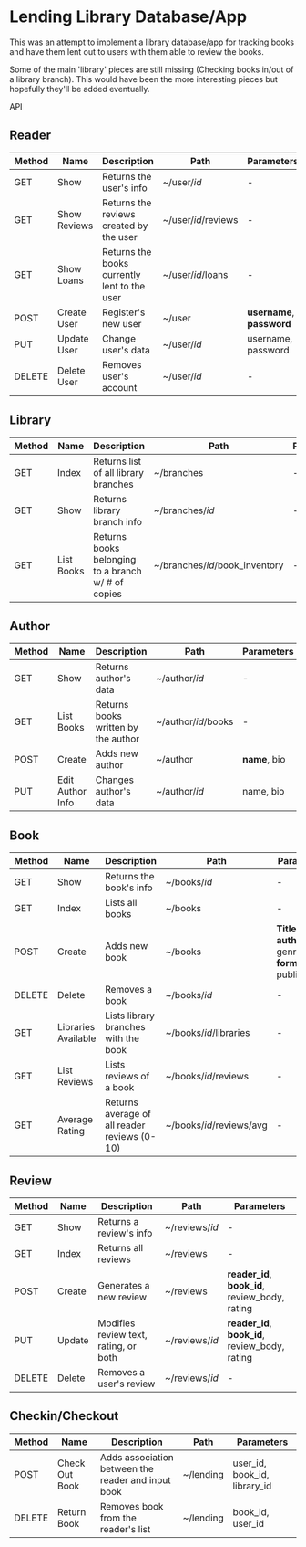 # Lending Library Database/App

This was an attempt to implement a library database/app for tracking books and have them lent out to users with them able to review the books.

Some of the main 'library' pieces are still missing (Checking books in/out of a library branch). This would have been the more interesting pieces but hopefully they'll be added eventually.

API

## Reader

| Method | Name         | Description                                  | Path                | Parameters                 |
| ------ | ------------ | -------------------------------------------- | ------------------- | -------------------------- |
| GET    | Show         | Returns the user's info                      | ~/user/_id_         | -                          |
| GET    | Show Reviews | Returns the reviews created by the user      | ~/user/_id_/reviews | -                          |
| GET    | Show Loans   | Returns the books currently lent to the user | ~/user/_id_/loans   | -                          |
| POST   | Create User  | Register's new user                          | ~/user              | **username**, **password** |
| PUT    | Update User  | Change user's data                           | ~/user/_id_         | username, password         |
| DELETE | Delete User  | Removes user's account                       | ~/user/_id_         | -                          |

## Library

| Method | Name       | Description                                        | Path                           | Parameters |
| ------ | ---------- | -------------------------------------------------- | ------------------------------ | ---------- |
| GET    | Index      | Returns list of all library branches               | ~/branches                     | -          |
| GET    | Show       | Returns library branch info                        | ~/branches/_id_                | -          |
| GET    | List Books | Returns books belonging to a branch w/ # of copies | ~/branches/_id_/book_inventory | -          |

## Author

| Method | Name             | Description                         | Path                | Parameters    |
| ------ | ---------------- | ----------------------------------- | ------------------- | ------------- |
| GET    | Show             | Returns author's data               | ~/author/_id_       | -             |
| GET    | List Books       | Returns books written by the author | ~/author/_id_/books | -             |
| POST   | Create           | Adds new author                     | ~/author            | **name**, bio |
| PUT    | Edit Author Info | Changes author's data               | ~/author/_id_       | name, bio     |

## Book

| Method | Name                | Description                                  | Path                     | Parameters                                                |
| ------ | ------------------- | -------------------------------------------- | ------------------------ | --------------------------------------------------------- |
| GET    | Show                | Returns the book's info                      | ~/books/_id_             | -                                                         |
| GET    | Index               | Lists all books                              | ~/books                  | -                                                         |
| POST   | Create              | Adds new book                                | ~/books                  | **Title**, **author_id**, genre, **format**, publish_year |
| DELETE | Delete              | Removes a book                               | ~/books/_id_             | -                                                         |
| GET    | Libraries Available | Lists library branches with the book         | ~/books/_id_/libraries   | -                                                         |
| GET    | List Reviews        | Lists reviews of a book                      | ~/books/_id_/reviews     | -                                                         |
| GET    | Average Rating      | Returns average of all reader reviews (0-10) | ~/books/_id_/reviews/avg | -                                                         |

## Review

| Method | Name   | Description                           | Path           | Parameters                                      |
| ------ | ------ | ------------------------------------- | -------------- | ----------------------------------------------- |
| GET    | Show   | Returns a review's info               | ~/reviews/_id_ | -                                               |
| GET    | Index  | Returns all reviews                   | ~/reviews      | -                                               |
| POST   | Create | Generates a new review                | ~/reviews      | **reader_id**, **book_id**, review_body, rating |
| PUT    | Update | Modifies review text, rating, or both | ~/reviews/_id_ | **reader_id**, **book_id**, review_body, rating |
| DELETE | Delete | Removes a user's review               | ~/reviews/_id_ | -                                               |

## Checkin/Checkout

| Method | Name           | Description                                        | Path      | Parameters                   |
| ------ | -------------- | -------------------------------------------------- | --------- | ---------------------------- |
| POST   | Check Out Book | Adds association between the reader and input book | ~/lending | user_id, book_id, library_id |
| DELETE | Return Book    | Removes book from the reader's list                | ~/lending | book_id, user_id             |
